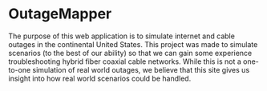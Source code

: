 # OutageMapper

The purpose of this web application is to simulate internet and cable outages in the continental United States. This project was made to simulate scenarios (to the best of our ability) so that we can gain some experience troubleshooting hybrid fiber coaxial cable networks. While this is not a one-to-one simulation of real world outages, we believe that this site gives us insight into how real world scenarios could be handled.
